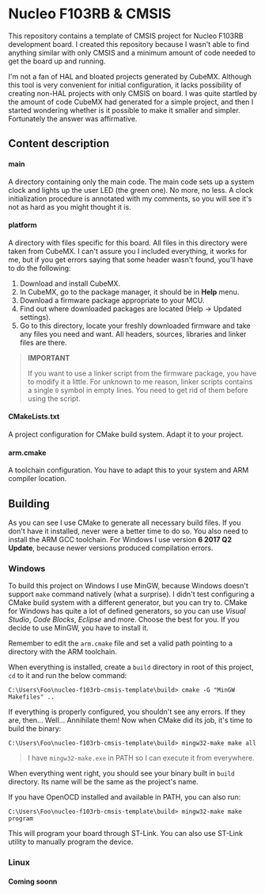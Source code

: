 # Nucleo F103RB & CMSIS

This repository contains a template of CMSIS project for Nucleo F103RB development board. I created this repository because I wasn't able to find anything similar with only CMSIS and a minimum amount of code needed to get the board up and running.

I'm not a fan of HAL and bloated projects generated by CubeMX. Although this tool is very convenient for initial configuration, it lacks possibility of creating non-HAL projects with only CMSIS on board. I was quite startled by the amount of code CubeMX had generated for a simple project, and then I started wondering whether is it possible to make it smaller and simpler. Fortunately the answer was affirmative. 

## Content description

#### main

A directory containing only the main code. The main code sets up  a system clock and lights up the user LED (the green one). No more, no less. A clock initialization procedure is annotated with my comments, so you will see it's not as hard as you might thought it is.

#### platform

A directory with files specific for this board. All files in this directory were taken from CubeMX. I can't assure you I included everything, it works for me, but if you get errors saying that some header wasn't found, you'll have to do the following:

1. Download and install CubeMX.
2. In CubeMX, go to the package manager, it should be in **Help** menu.
3. Download a firmware package appropriate to your MCU.
4. Find out where downloaded packages are located (Help -> Updated settings).
5. Go to this directory, locate your freshly downloaded firmware and take any files you need and want. All headers, sources, libraries and linker files are there.

> **IMPORTANT**
>
> If you want to use a linker script from the firmware package, you have to modify it a little. For unknown to me reason, linker scripts contains a single `0` symbol in empty lines. You need to get rid of them before using the script.

#### CMakeLists.txt

A project configuration for CMake build system. Adapt it to your project.

#### arm.cmake

A toolchain configuration. You have to adapt this to your system and ARM compiler location.

## Building

As you can see I use CMake to generate all necessary build files. If you don't have it installed, never were a better time to do so. You also need to install the ARM GCC toolchain. For Windows I use version **6 2017 Q2 Update**, because newer versions produced compilation errors.

### Windows

To build this project on Windows I use MinGW, because Windows doesn't support `make` command natively (what a surprise). I didn't test configuring a CMake build system with a different generator, but you can try to. CMake for Windows has quite a lot of defined generators, so you can use *Visual Studio*, *Code Blocks*, *Eclipse* and more. Choose the best for you. If you decide to use MinGW, you have to install it.

Remember to edit the `arm.cmake` file and set a valid path pointing to a directory with the ARM toolchain. 

When everything is installed, create a `build` directory in root of this project, `cd` to it and run the below command:

`C:\Users\Foo\nucleo-f103rb-cmsis-template\build> cmake -G "MinGW Makefiles" ..`

If everything is properly configured, you shouldn't see any errors. If they are, then... Well... Annihilate them! Now when CMake did its job, it's time to build the binary:

`C:\Users\Foo\nucleo-f103rb-cmsis-template\build> mingw32-make make all`

> I have `mingw32-make.exe` in PATH so I can execute it from everywhere.

When everything went right, you should see your binary built in `build` directory. Its name will be the same as the project's name.

If you have OpenOCD installed and available in PATH, you can also run:

`C:\Users\Foo\nucleo-f103rb-cmsis-template\build> mingw32-make make program`

This will program your board through ST-Link. You can also use ST-Link utility to manually program the device.

### Linux

#### Coming soonn
